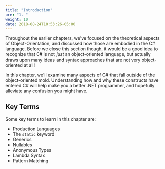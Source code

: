 ```yaml
---
title: "Introduction"
pre: "1. "
weight: 10
date: 2018-08-24T10:53:26-05:00
---
```


Throughout the earlier chapters, we've focused on the theoretical aspects of Object-Orientation, and discussed how those are embodied in the C# language.  Before we close this section though, it would be a good idea to recognize that C# is not _just_ an object-oriented language, but actually draws upon many ideas and syntax approaches that are not very object-oriented at all!

In this chapter, we'll examine many aspects of C# that fall outside of the object-oriented mold. Understanding how and why these constructs have entered C# will help make you a better .NET programmer, and hopefully alleviate any confusion you might have.

## Key Terms

Some key terms to learn in this chapter are:

* Production Languages
* The `static` keyword
* Generics
* Nullables
* Anonymous Types
* Lambda Syntax
* Pattern Matching


